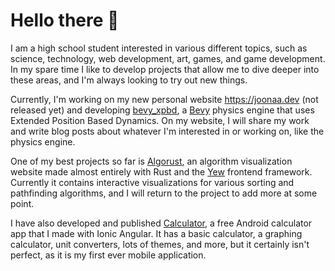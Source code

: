 # Hello there 👋

I am a high school student interested in various different topics, such as science, technology, web development, art, games, and game development. In my spare time I like to develop projects that allow me to dive deeper into these areas, and I'm always looking to try out new things.

Currently, I'm working on my new personal website https://joonaa.dev (not released yet) and developing [bevy_xpbd](https://github.com/Jondolf/bevy_xpbd), a [Bevy](https://bevyengine.org/) physics engine that uses Extended Position Based Dynamics. On my website, I will share my work and write blog posts about whatever I'm interested in or working on, like the physics engine.

One of my best projects so far is [Algorust](https://github.com/Jondolf/Algorust), an algorithm visualization website made almost entirely with Rust and the [Yew](https://yew.rs/) frontend framework. Currently it contains interactive visualizations for various sorting and pathfinding algorithms, and I will return to the project to add more at some point.

I have also developed and published [Calculator](https://play.google.com/store/apps/details?id=com.gamitopia.calculator), a free Android calculator app that I made with Ionic Angular. It has a basic calculator, a graphing calculator, unit converters, lots of themes, and more, but it certainly isn't perfect, as it is my first ever mobile application.
